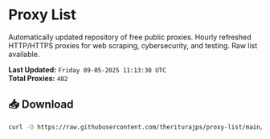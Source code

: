 # Proxy List

Automatically updated repository of free public proxies. Hourly refreshed HTTP/HTTPS proxies for web scraping, cybersecurity, and testing. Raw list available.

**Last Updated:** `Friday 09-05-2025 11:13:30 UTC`  
**Total Proxies:** `482`

## 📥 Download
```bash
curl -O https://raw.githubusercontent.com/theriturajps/proxy-list/main/proxies.txt
